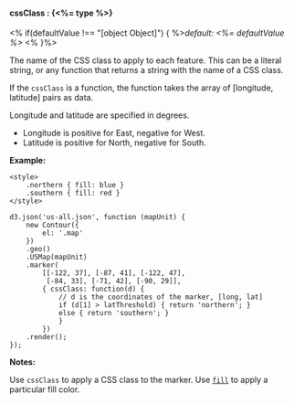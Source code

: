 #### **cssClass** : {<%= type %>}

<% if(defaultValue !== "[object Object]") { %>*default: <%= defaultValue %>* <% }%>

The name of the CSS class to apply to each feature. This can be a literal string, or any function that returns a string with the name of a CSS class.

If the `cssClass` is a function, the function takes the array of [longitude, latitude] pairs as data.

Longitude and latitude are specified in degrees.

* Longitude is positive for East, negative for West.
* Latitude is positive for North, negative for South.

**Example:**

	<style>
		.northern { fill: blue }
		.southern { fill: red }
	</style>

	d3.json('us-all.json', function (mapUnit) {
		new Contour({
			el: '.map'
		})
		.geo()
		.USMap(mapUnit)
		.marker(
			[[-122, 37], [-87, 41], [-122, 47], 
			 [-84, 33], [-71, 42], [-90, 29]], 
			{ cssClass: function(d) { 
				// d is the coordinates of the marker, [long, lat]
				if (d[1] > latThreshold) { return 'northern'; }
				else { return 'southern'; }
				} 
			})
		.render();
	});

**Notes:**

Use `cssClass` to apply a CSS class to the marker. Use [`fill`](#geo_config/config.marker.fill) to apply a particular fill color.